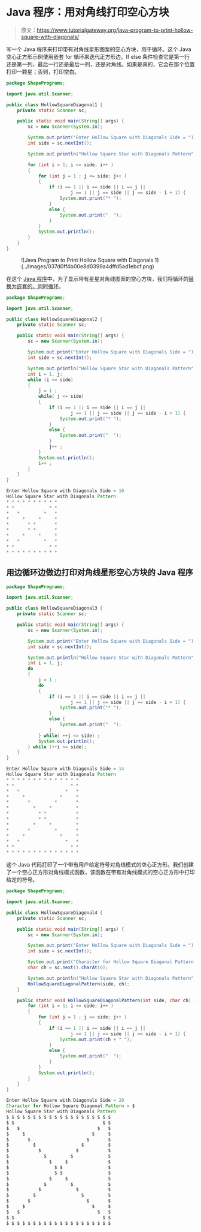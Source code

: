 # Java 程序：用对角线打印空心方块

> 原文：<https://www.tutorialgateway.org/java-program-to-print-hollow-square-with-diagonals/>

写一个 Java 程序来打印带有对角线星形图案的空心方块，用于循环。这个 Java 空心正方形示例使用嵌套 for 循环来迭代正方形边。If else 条件检查它是第一行还是第一列，最后一行还是最后一列，还是对角线。如果是真的，它会在那个位置打印一颗星；否则，打印空白。

```java
package ShapePrograms;

import java.util.Scanner;

public class HollowSquareDiagonal1 {
	private static Scanner sc;

	public static void main(String[] args) {
		sc = new Scanner(System.in);	

		System.out.print("Enter Hollow Square with Diagonals Side = ");
		int side = sc.nextInt();	

		System.out.println("Hollow Square Star with Diagonals Pattern");	

		for (int i = 1; i <= side; i++ ) 
		{
			for (int j = 1 ; j <= side; j++ ) 
			{
				if (i == 1 || i == side || i == j || 
						j == 1 || j == side || j == side - i + 1) {
					System.out.print("* ");
				}
				else {
					System.out.print("  ");
				}
			}
			System.out.println();
		}
	}
}
```

<figure class="wp-block-image size-large">![Java Program to Print Hollow Square with Diagonals 1](../Images/037d0ff4b00e8d0399a4dffd5ad1ebcf.png)</figure>

在这个 [Java 程序](https://www.tutorialgateway.org/learn-java-programs/)中，为了显示带有星星对角线图案的空心方块，我们将循环的[替换为嵌套的](https://www.tutorialgateway.org/java-for-loop/)[，同时循环](https://www.tutorialgateway.org/java-while-loop/)。

```java
package ShapePrograms;

import java.util.Scanner;

public class HollowSquareDiagonal2 {
	private static Scanner sc;

	public static void main(String[] args) {
		sc = new Scanner(System.in);

		System.out.print("Enter Hollow Square with Diagonals Side = ");
		int side = sc.nextInt();

		System.out.println("Hollow Square Star with Diagonals Pattern");
		int i = 1, j; 
		while (i <= side) 
		{
			j = 1 ;
			while( j <= side) 
			{
				if (i == 1 || i == side || i == j || 
						j == 1 || j == side || j == side - i + 1) {
					System.out.print("* ");
				}
				else {
					System.out.print("  ");
				}
				j++ ;
			}
			System.out.println();
			i++ ;
		}
	}
}
```

```java
Enter Hollow Square with Diagonals Side = 10
Hollow Square Star with Diagonals Pattern
* * * * * * * * * * 
* *             * * 
*   *         *   * 
*     *     *     * 
*       * *       * 
*       * *       * 
*     *     *     * 
*   *         *   * 
* *             * * 
* * * * * * * * * * 
```

## 用边循环边做边打印对角线星形空心方块的 Java 程序

```java
package ShapePrograms;

import java.util.Scanner;

public class HollowSquareDiagonal3 {
	private static Scanner sc;

	public static void main(String[] args) {
		sc = new Scanner(System.in);

		System.out.print("Enter Hollow Square with Diagonals Side = ");
		int side = sc.nextInt();

		System.out.println("Hollow Square Star with Diagonals Pattern");
		int i = 1, j; 
		do 
		{
			j = 1 ;
			do
			{
				if (i == 1 || i == side || i == j || 
						j == 1 || j == side || j == side - i + 1) {
					System.out.print("* ");
				}
				else {
					System.out.print("  ");
				}
			} while( ++j <= side) ;
			System.out.println();
		} while (++i <= side);
	}
}
```

```java
Enter Hollow Square with Diagonals Side = 14
Hollow Square Star with Diagonals Pattern
* * * * * * * * * * * * * * 
* *                     * * 
*   *                 *   * 
*     *             *     * 
*       *         *       * 
*         *     *         * 
*           * *           * 
*           * *           * 
*         *     *         * 
*       *         *       * 
*     *             *     * 
*   *                 *   * 
* *                     * * 
* * * * * * * * * * * * * * 
```

这个 Java 代码打印了一个带有用户给定符号对角线模式的空心正方形。我们创建了一个空心正方形对角线模式函数，该函数在带有对角线模式的空心正方形中打印给定的符号。

```java
package ShapePrograms;

import java.util.Scanner;

public class HollowSquareDiagonal4 {
	private static Scanner sc;

	public static void main(String[] args) {
		sc = new Scanner(System.in);

		System.out.print("Enter Hollow Square with Diagonals Side = ");
		int side = sc.nextInt();

		System.out.print("Character for Hollow Square Diagonal Pattern = ");
		char ch = sc.next().charAt(0);

		System.out.println("Hollow Square Star with Diagonals Pattern");
		HollowSquareDiagonalPattern(side, ch);
	}

	public static void HollowSquareDiagonalPattern(int side, char ch) {
		for (int i = 1; i <= side; i++ ) 
		{
			for (int j = 1 ; j <= side; j++ ) 
			{
				if (i == 1 || i == side || i == j || 
						j == 1 || j == side || j == side - i + 1) {
					System.out.print(ch + " ");
				}
				else {
					System.out.print("  ");
				}
			}
			System.out.println();
		}
	}
}
```

```java
Enter Hollow Square with Diagonals Side = 20
Character for Hollow Square Diagonal Pattern = $
Hollow Square Star with Diagonals Pattern
$ $ $ $ $ $ $ $ $ $ $ $ $ $ $ $ $ $ $ $ 
$ $                                 $ $ 
$   $                             $   $ 
$     $                         $     $ 
$       $                     $       $ 
$         $                 $         $ 
$           $             $           $ 
$             $         $             $ 
$               $     $               $ 
$                 $ $                 $ 
$                 $ $                 $ 
$               $     $               $ 
$             $         $             $ 
$           $             $           $ 
$         $                 $         $ 
$       $                     $       $ 
$     $                         $     $ 
$   $                             $   $ 
$ $                                 $ $ 
$ $ $ $ $ $ $ $ $ $ $ $ $ $ $ $ $ $ $ $ 
```